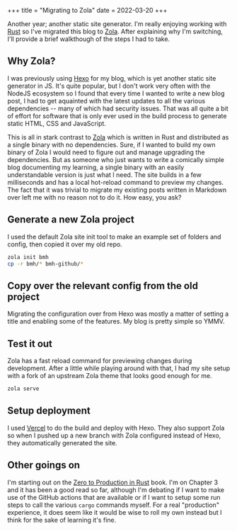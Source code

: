+++
title = "Migrating to Zola"
date = 2022-03-20
+++

Another year; another static site generator. I'm really enjoying working with [Rust](https://rust-lang.org) so I've migrated this blog to [Zola](https://getzola.org). After explaining why I'm switching, I'll provide a brief walkthough of the steps I had to take.

<!-- more -->

## Why Zola?

I was previously using [Hexo](https://hexo.io/) for my blog, which is yet another static site generator in JS. It's quite popular, but I don't work very often with the NodeJS ecosystem so I found that every time I wanted to write a new blog post, I had to get aquainted with the latest updates to all the various dependencies -- many of which had security issues. That was all quite a bit of effort for software that is only ever used in the build process to generate static HTML, CSS and JavaScript.

This is all in stark contrast to [Zola](https://getzola.org) which is written in Rust and distributed as a single binary with no dependencies. Sure, if I wanted to build my own binary of Zola I would need to figure out and manage upgrading the dependencies. But as someone who just wants to write a comically simple blog documenting my learning, a single binary with an easily understandable version is just what I need. The site builds in a few milliseconds and has a local hot-reload command to preview my changes. The fact that it was trivial to migrate my existing posts written in Markdown over left me with no reason not to do it. How easy, you ask?

## Generate a new Zola project

I used the default Zola site init tool to make an example set of folders and config, then copied it over my old repo.

```bash
zola init bmh
cp -r bmh/* bmh-github/*
```

## Copy over the relevant config from the old project

Migrating the configuration over from Hexo was mostly a matter of setting a title and enabling some of the features. My blog is pretty simple so YMMV.

## Test it out

Zola has a fast reload command for previewing changes during development. After a little while playing around with that, I had my site setup with a fork of an upstream Zola theme that looks good enough for me.

```bash
zola serve
```

## Setup deployment

I used [Vercel](https://vercel.com/) to do the build and deploy with Hexo. They also support Zola so when I pushed up a new branch with Zola configured instead of Hexo, they automatically generated the site.

## Other goings on

I'm starting out on the [Zero to Production in Rust](https://zero2prod.com) book. I'm on Chapter 3 and it has been a good read so far, although I'm debating if I want to make use of the GitHub actions that are available or if I want to setup some run steps to call the various `cargo` commands myself. For a real "production" experience, it does seem like it would be wise to roll my own instead but I think for the sake of learning it's fine.
